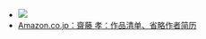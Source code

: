 - ![](https://firebasestorage.googleapis.com/v0/b/firescript-577a2.appspot.com/o/imgs%2Fapp%2Fxinyiheng%2F5aeLcOIecY.png?alt=media&token=79a39247-416f-4f9c-b129-7e086680f0fe)
- [Amazon.co.jp：齋藤 孝：作品清单、省略作者简历](https://www.amazon.co.jp/-/zh/%E9%BD%8B%E8%97%A4-%E5%AD%9D/e/B001JOOJ12/ref=aufs_dp_fta_dsk)
